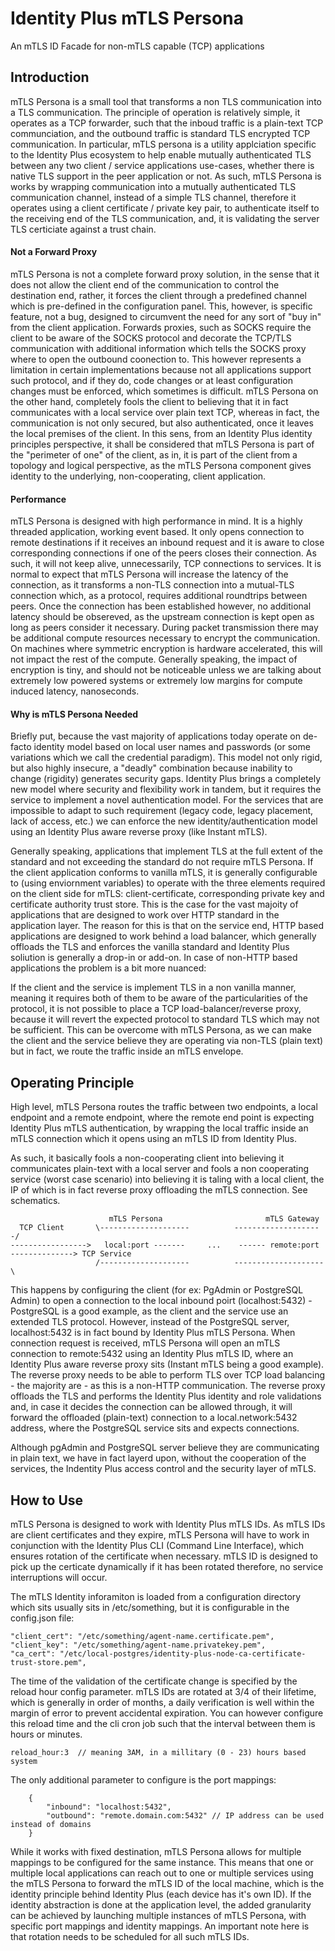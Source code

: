 # Identity Plus mTLS Persona
An mTLS ID Facade for non-mTLS capable (TCP) applications


## Introduction
mTLS Persona is a small tool that transforms a non TLS communication into a TLS communication. The principle of operation is relatively simple, it operates as a TCP forwarder, such that the inboud traffic is a plain-text TCP communciation, and the outbound traffic is standard TLS encrypted TCP communication. In particular, mTLS persona is a utility applciation specific to the Identity Plus ecosystem to help enable mutually authenticated TLS between any two client / service applications use-cases, whether there is native TLS support in the peer application or not. As such, mTLS Persona is works by wrapping communication into a mutually authenticated TLS communication channel, instead of a simple TLS channel, therefore it operates using a client certificate / private key pair, to authenticate itself to the receiving end of the TLS communication, and, it is validating the server TLS certiciate against a trust chain. 

#### Not a Forward Proxy
mTLS Persona is not a complete forward proxy solution, in the sense that it does not allow the client end of the communication to control the destination end, rather, it forces the client through a predefined channel which is pre-defined in the configuration panel. This, however, is specific feature, not a bug, designed to circumvent the need for any sort of "buy in" from the client application. Forwards proxies, such as SOCKS require the client to be aware of the SOCKS protocol and decorate the TCP/TLS communication with additional information which tells the SOCKS proxy where to open the outbound coonection to. This however represents a limitation in certain implementations because not all applications support such protocol, and if they do, code changes or at least configuration changes must be enforced, which sometimes is difficult. mTLS Persona on the other hand, completely fools the client to believing that it in fact communicates with a local service over plain text TCP, whereas in fact, the communication is not only secured, but also authenticated, once it leaves the local premises of the client. In this sens, from an Identity Plus identity principles perspective, it shall be considered that mTLS Persona is part of the "perimeter of one" of the client, as in, it is part of the client from a topology and logical perspective, as the mTLS Persona component gives identity to the underlying, non-cooperating, client application.

#### Performance
mTLS Persona is designed with high performance in mind. It is a highly threaded application, working event based. It only opens connection to remote destinations if it receives an inbound request and it is aware to close corresponding  connections if one of the peers closes their connection. As such, it will not keep alive, unnecessarily, TCP connections to services. It is normal to expect that mTLS Persona will increase the latency of the connection, as it transforms a non-TLS connection into a mutual-TLS connection which, as a protocol, requires additional roundtrips between peers. Once the connection has been established however, no additional latency should be obsereved, as the upstream connection is kept open as long as peers consider it necessary. During packet transmission there may be additional compute resources necessary to encrypt the communication. On machines where symmetric encryption is hardware accelerated, this will not impact the rest of the compute. Generally speaking, the impact of encryption is tiny, and should not be noticeable unless we are talking about extremely low powered systems or extremely low margins for compute induced latency, nanoseconds.  

#### Why is mTLS Persona Needed
Briefly put, because the vast majority of applications today operate on de-facto identity model based on local user names and passwords (or some variations which we call the credential paradigm). This model not only rigid, but also highly insecure, a "deadly" combination because inability to change (rigidity) generates security gaps. Identity Plus brings a completely new model where security and flexibility work in tandem, but it requires the service to implement a novel authentication model. For the services that are impossible to adapt to such requirement (legacy code, legacy placement, lack of access, etc.) we can enforce the new identity/authentication model using an Identity Plus aware reverse proxy (like Instant mTLS).

Generally speaking, applications that implement TLS at the full extent of the standard and not exceeding the standard do not require mTLS Persona. If the client application conforms to vanilla mTLS, it is generally configurable to (using enviornment variables) to operate with the three elements required on the client side for mTLS: client-certificate, corresponding private key and certificate authority trust store. This is the case for the vast majoity of applications that are designed to work over HTTP standard in the application layer. The reason for this is that on the service end, HTTP based applications are designed to work behind a load balancer, which generally offloads the TLS and enforces the vanilla standard and Identity Plus soliution is generally a drop-in or add-on. In case of non-HTTP based applications the problem is a bit more nuanced:

If the client and the service is implement TLS in a non vanilla manner, meaning it requires both of them to be aware of the particularities of the protocol, it is not possible to place a TCP load-balancer/reverse proxy, because it will revert the expected protocol to standard TLS which may not be sufficient. This can be overcome with mTLS Persona, as we can make the client and the service believe they are operating via non-TLS (plain text) but in fact, we route the traffic inside an mTLS envelope.

## Operating Principle
High level, mTLS Persona routes the traffic between two endpoints, a local endpoint and a remote endpoint, where the remote end point is expecting Identity Plus mTLS authentication, by wrapping the local traffic inside an mTLS connection which it opens using an mTLS ID from Identity Plus.

As such, it basically fools a non-cooperating client into believing it communicates plain-text with a local server and fools a non cooperating service (worst case scenario) into believing it is taling with a local client, the IP of which is in fact reverse proxy offloading the mTLS connection. See schematics. 

                         
                          mTLS Persona                       mTLS Gateway
      TCP Client       \--------------------          --------------------/
    ----------------->   local:port -------     ...    ------ remote:port  --------------> TCP Service
                       /--------------------          --------------------\

This happens by configuring the client (for ex: PgAdmin or PostgreSQL Admin) to open a connection to the local inbound poirt (localhost:5432) - PostgreSQL is a good example, as the client and the service use an extended TLS protocol. However, instead of the PostgreSQL server, localhost:5432 is in fact bound by Identity Plus mTLS Persona. When connection request is received, mTLS Persona will open an mTLS connection to remote:5432 using an Identity Plus mTLS ID, where an Identity Plus aware reverse proxy sits (Instant mTLS being a good example). The reverse proxy needs to be able to perform TLS over TCP load balancing - the majority are - as this is a non-HTTP communication. The reverse proxy offloads the TLS and performs the Identity Plus identity and role validations and, in case it decides the connection can be allowed through, it will forward the offloaded (plain-text) connection to a local.network:5432 address, where the PostgreSQL service sits and expects connections.

Although pgAdmin and PostgreSQL server believe they are communicating in plain text, we have in fact layerd upon, without the cooperation of the services, the Indentity Plus access control and the security layer of mTLS.

## How to Use

mTLS Persona is designed to work with Identity Plus mTLS IDs. As mTLS IDs are client certificates and they expire, mTLS Persona will have to work in conjunction with the Identity Plus CLI (Command Line Interface), which ensures rotation of the certificate when necessary. mTLS ID is designed to pick up the certicate dynamically if it has been rotated therefore, no service interruptions will occur. 

The mTLS Identity inforamiton is loaded from a configuration directory which sits usually sits in /etc/something, but it is configurable in the config.json file:

    "client_cert": "/etc/something/agent-name.certificate.pem",
    "client_key": "/etc/something/agent-name.privatekey.pem",
    "ca_cert": "/etc/local-postgres/identity-plus-node-ca-certificate-trust-store.pem",

The time of the validation of the certificate change is specified by the reload hour config parameter. mTLS IDs are rotated at 3/4 of their lifetime, which is generally in order of months, a daily verification is well within the margin of error to prevent accidental expiration. You can however configure this reload time and the cli cron job such that the interval between them is hours or minutes. 

    reload_hour:3  // meaning 3AM, in a millitary (0 - 23) hours based system

The only additional parameter to configure is the port mappings:

        {
            "inbound": "localhost:5432",
            "outbound": "remote.domain.com:5432" // IP address can be used instead of domains
        }

While it works with fixed destination, mTLS Persona allows for multiple mappings to be configured for the same instance. This means that one or multiple local applications can reach out to one or multiple services using the mTLS Persona to forward the mTLS ID of the local machine, which is the identity principle behind Identity Plus (each device has it's own ID). If the identity abstraction is done at the application level, the added granularity can be achieved by launching multiple instances of mTLS Persona, with specific port mappings and identity mappings. An important note here is that rotation needs to be scheduled for all such mTLS IDs. 